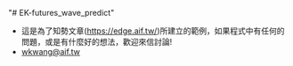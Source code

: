 "# EK-futures_wave_predict" 

- 這是為了知勢文章(https://edge.aif.tw/)所建立的範例，如果程式中有任何的問題，或是有什麼好的想法，歡迎來信討論!
- wkwang@aif.tw